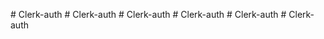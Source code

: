 
#   C l e r k - a u t h  
 #   C l e r k - a u t h  
 #   C l e r k - a u t h  
 #   C l e r k - a u t h  
 #   C l e r k - a u t h  
 #   C l e r k - a u t h  
 